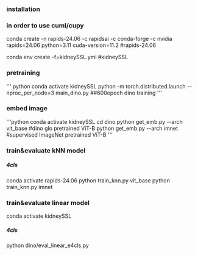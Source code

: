 

### installation


### in order to use cuml/cupy
conda create -n rapids-24.06 -c rapidsai -c conda-forge -c nvidia rapids=24.06 python=3.11 cuda-version=11.2 #rapids-24.06


conda env create -f=kidneySSL.yml #kidneySSL

### pretraining
''' python
conda activate kidneySSL
python -m torch.distributed.launch --nproc_per_node=3 main_dino.py ##600epoch dino training
'''
### embed image
'''python
conda activate kidneySSL
cd dino
python get_emb.py --arch vit_base #dino glo pretrained ViT-B
python get_emb.py --arch imnet #supervised ImageNet pretrained ViT-B
'''
###  train&evaluate kNN model 

##### 4cls 
conda activate rapids-24.06 
python train_knn.py vit_base 
python train_knn.py imnet

###  train&evaluate linear model
conda activate kidneySSL

##### 4cls 

python dino/eval_linear_e4cls.py


### 





